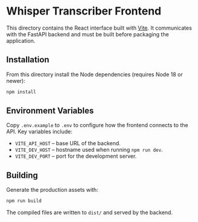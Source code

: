 # Whisper Transcriber Frontend

This directory contains the React interface built with [Vite](https://vitejs.dev). It
communicates with the FastAPI backend and must be built before packaging the
application.

## Installation

From this directory install the Node dependencies (requires Node 18 or newer):

```bash
npm install
```

## Environment Variables

Copy `.env.example` to `.env` to configure how the frontend connects to the API.
Key variables include:

- `VITE_API_HOST` – base URL of the backend.
- `VITE_DEV_HOST` – hostname used when running `npm run dev`.
- `VITE_DEV_PORT` – port for the development server.

## Building

Generate the production assets with:

```bash
npm run build
```

The compiled files are written to `dist/` and served by the backend.
